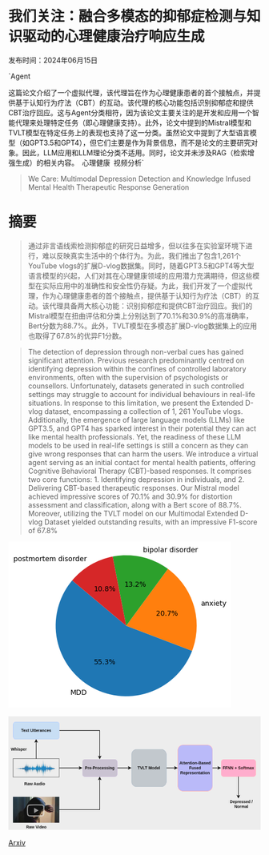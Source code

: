 # 我们关注：融合多模态的抑郁症检测与知识驱动的心理健康治疗响应生成

发布时间：2024年06月15日

`Agent

这篇论文介绍了一个虚拟代理，该代理旨在作为心理健康患者的首个接触点，并提供基于认知行为疗法（CBT）的互动。该代理的核心功能包括识别抑郁症和提供CBT治疗回应。这与Agent分类相符，因为该论文主要关注的是开发和应用一个智能代理来处理特定任务（即心理健康支持）。此外，论文中提到的Mistral模型和TVLT模型在特定任务上的表现也支持了这一分类。虽然论文中提到了大型语言模型（如GPT3.5和GPT4），但它们主要是作为背景信息，而不是论文的主要研究对象。因此，LLM应用和LLM理论分类不适用。同时，论文并未涉及RAG（检索增强生成）的相关内容。` `心理健康` `视频分析`

> We Care: Multimodal Depression Detection and Knowledge Infused Mental Health Therapeutic Response Generation

# 摘要

> 通过非言语线索检测抑郁症的研究日益增多，但以往多在实验室环境下进行，难以反映真实生活中的个体行为。为此，我们推出了包含1,261个YouTube vlogs的扩展D-vlog数据集。同时，随着GPT3.5和GPT4等大型语言模型的兴起，人们对其在心理健康领域的应用潜力充满期待，但这些模型在实际应用中的准确性和安全性仍存疑。为此，我们开发了一个虚拟代理，作为心理健康患者的首个接触点，提供基于认知行为疗法（CBT）的互动。该代理具备两大核心功能：识别抑郁症和提供CBT治疗回应。我们的Mistral模型在扭曲评估和分类上分别达到了70.1%和30.9%的高准确率，Bert分数为88.7%。此外，TVLT模型在多模态扩展D-vlog数据集上的应用也取得了67.8%的优异F1分数。

> The detection of depression through non-verbal cues has gained significant attention. Previous research predominantly centred on identifying depression within the confines of controlled laboratory environments, often with the supervision of psychologists or counsellors. Unfortunately, datasets generated in such controlled settings may struggle to account for individual behaviours in real-life situations. In response to this limitation, we present the Extended D-vlog dataset, encompassing a collection of 1, 261 YouTube vlogs. Additionally, the emergence of large language models (LLMs) like GPT3.5, and GPT4 has sparked interest in their potential they can act like mental health professionals. Yet, the readiness of these LLM models to be used in real-life settings is still a concern as they can give wrong responses that can harm the users. We introduce a virtual agent serving as an initial contact for mental health patients, offering Cognitive Behavioral Therapy (CBT)-based responses. It comprises two core functions: 1. Identifying depression in individuals, and 2. Delivering CBT-based therapeutic responses. Our Mistral model achieved impressive scores of 70.1% and 30.9% for distortion assessment and classification, along with a Bert score of 88.7%. Moreover, utilizing the TVLT model on our Multimodal Extended D-vlog Dataset yielded outstanding results, with an impressive F1-score of 67.8%

![我们关注：融合多模态的抑郁症检测与知识驱动的心理健康治疗响应生成](../../../paper_images/2406.10561/depression_vlog_distribution.png)

![我们关注：融合多模态的抑郁症检测与知识驱动的心理健康治疗响应生成](../../../paper_images/2406.10561/arc1.png)

[Arxiv](https://arxiv.org/abs/2406.10561)